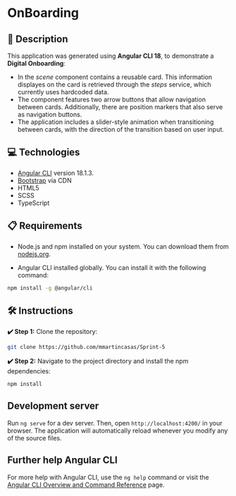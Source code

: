 # OnBoarding

## 📄 Description

This application was generated using **Angular CLI 18**, to demonstrate a **Digital Onboarding**:
- In the _scene_ component contains a reusable card. This information displayes on the card is retrieved through the _steps_ service, which currently uses hardcoded data.
- The component features two arrow buttons that allow navigation between cards. Additionally, there are position markers that also serve as navigation buttons.
- The application includes a slider-style animation when transitioning between cards, with the direction of the transition based on user input.


## 💻 Technologies

- [Angular CLI](https://angular.dev/) version 18.1.3.
- [Bootstrap](https://getbootstrap.com/) via CDN
- HTML5
- SCSS
- TypeScript

## 📋 Requirements

- Node.js and npm installed on your system. You can download them from [nodejs.org](https://nodejs.org/).

- Angular CLI installed globally. You can install it with the following command:

```bash
npm install -g @angular/cli
```

## 🛠️ Instructions

**✔️ Step 1:** Clone the repository:

```bash
git clone https://github.com/mmartincasas/Sprint-5
```

**✔️ Step 2:** Navigate to the project directory and install the npm dependencies:

```bash
npm install
```


## Development server

Run `ng serve` for a dev server. Then, open `http://localhost:4200/` in your browser. The application will automatically reload whenever you modify any of the source files.


## Further help Angular CLI

For more help with Angular CLI, use the `ng help` command or visit the [Angular CLI Overview and Command Reference](https://angular.dev/tools/cli) page.
